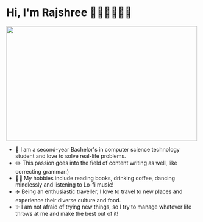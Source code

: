 # Hi, I'm Rajshree 👩🏽‍🎓👩🏽‍💻

<img src="https://user-images.githubusercontent.com/101933712/197348912-d0431488-5dbf-4536-880d-b026711e0dcd.jpg" width="500" height="300" />

- 🏫 I am a second-year Bachelor's in computer science technology student and love to solve real-life problems. 
- ✏️ This passion goes into the field of content writing as well, like correcting grammar:)
- 💃🏽 My hobbies include reading books, drinking coffee, dancing mindlessly and listening to Lo-fi music!
- ✈️ Being an enthusiastic traveller, I love to travel to new places and experience their diverse culture and food.
- ✨ I am not afraid of trying new things, so I try to manage whatever life throws at me and make the best out of it!


